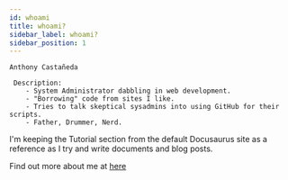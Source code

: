 ```yaml
---
id: whoami
title: whoami?
sidebar_label: whoami?
sidebar_position: 1
---
```

<!-- ## whoami? -->

```title="anthony@anthonycastaneda.com:~$ whoami"
Anthony Castañeda
 
 Description:
    - System Administrator dabbling in web development. 
    - "Borrowing" code from sites I like. 
    - Tries to talk skeptical sysadmins into using GitHub for their scripts. 
    - Father, Drummer, Nerd.
```

I'm keeping the Tutorial section from the default Docusaurus site as a reference as I try and write documents and blog posts.

Find out more about me at [here](https://anthonycastaneda.github.io)
